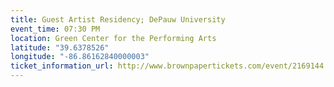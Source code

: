 ```yaml
---
title: Guest Artist Residency; DePauw University
event_time: 07:30 PM
location: Green Center for the Performing Arts
latitude: "39.6378526"
longitude: "-86.86162840000003"
ticket_information_url: http://www.brownpapertickets.com/event/2169144
---
```

